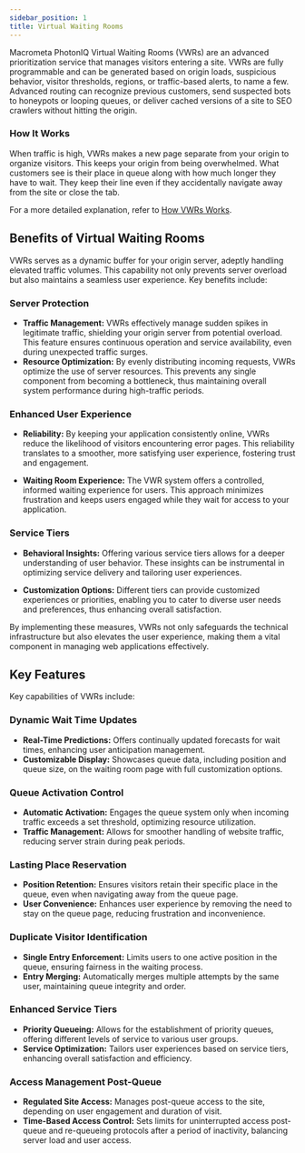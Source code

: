 ```yaml
---
sidebar_position: 1
title: Virtual Waiting Rooms
---
```


Macrometa PhotonIQ Virtual Waiting Rooms (VWRs) are an advanced prioritization service that manages visitors entering a site. VWRs are fully programmable and can be generated based on origin loads, suspicious behavior, visitor thresholds, regions, or traffic-based alerts, to name a few. Advanced routing can recognize previous customers, send suspected bots to honeypots or looping queues, or deliver cached versions of a site to SEO crawlers without hitting the origin.

### How It Works

When traffic is high, VWRs makes a new page separate from your origin to organize visitors. This keeps your origin from being overwhelmed. What customers see is their place in queue along with how much longer they have to wait. They keep their line even if they accidentally navigate away from the site or close the tab.

For a more detailed explanation, refer to [How VWRs Works](how-vwrs-works.md).

## Benefits of Virtual Waiting Rooms

VWRs serves as a dynamic buffer for your origin server, adeptly handling elevated traffic volumes. This capability not only prevents server overload but also maintains a seamless user experience. Key benefits include:

### Server Protection

- **Traffic Management:** VWRs effectively manage sudden spikes in legitimate traffic, shielding your origin server from potential overload. This feature ensures continuous operation and service availability, even during unexpected traffic surges.
- **Resource Optimization:** By evenly distributing incoming requests, VWRs optimize the use of server resources. This prevents any single component from becoming a bottleneck, thus maintaining overall system performance during high-traffic periods.

### Enhanced User Experience

- **Reliability:** By keeping your application consistently online, VWRs reduce the likelihood of visitors encountering error pages. This reliability translates to a smoother, more satisfying user experience, fostering trust and engagement.
  
- **Waiting Room Experience:** The VWR system offers a controlled, informed waiting experience for users. This approach minimizes frustration and keeps users engaged while they wait for access to your application.

### Service Tiers

- **Behavioral Insights:** Offering various service tiers allows for a deeper understanding of user behavior. These insights can be instrumental in optimizing service delivery and tailoring user experiences.
  
- **Customization Options:** Different tiers can provide customized experiences or priorities, enabling you to cater to diverse user needs and preferences, thus enhancing overall satisfaction.

By implementing these measures, VWRs not only safeguards the technical infrastructure but also elevates the user experience, making them a vital component in managing web applications effectively.

## Key Features

Key capabilities of VWRs include:

### Dynamic Wait Time Updates

- **Real-Time Predictions:** Offers continually updated forecasts for wait times, enhancing user anticipation management.
- **Customizable Display:** Showcases queue data, including position and queue size, on the waiting room page with full customization options.

### Queue Activation Control

- **Automatic Activation:** Engages the queue system only when incoming traffic exceeds a set threshold, optimizing resource utilization.
- **Traffic Management:** Allows for smoother handling of website traffic, reducing server strain during peak periods.

### Lasting Place Reservation

- **Position Retention:** Ensures visitors retain their specific place in the queue, even when navigating away from the queue page.
- **User Convenience:** Enhances user experience by removing the need to stay on the queue page, reducing frustration and inconvenience.

### Duplicate Visitor Identification

- **Single Entry Enforcement:** Limits users to one active position in the queue, ensuring fairness in the waiting process.
- **Entry Merging:** Automatically merges multiple attempts by the same user, maintaining queue integrity and order.

### Enhanced Service Tiers

- **Priority Queueing:** Allows for the establishment of priority queues, offering different levels of service to various user groups.
- **Service Optimization:** Tailors user experiences based on service tiers, enhancing overall satisfaction and efficiency.

### Access Management Post-Queue

- **Regulated Site Access:** Manages post-queue access to the site, depending on user engagement and duration of visit.
- **Time-Based Access Control:** Sets limits for uninterrupted access post-queue and re-queueing protocols after a period of inactivity, balancing server load and user access.

